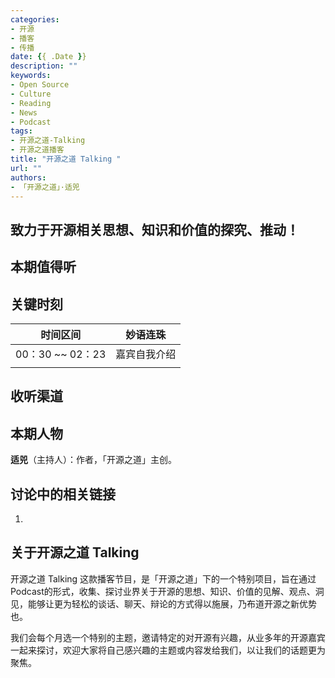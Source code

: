 ```yaml
---
categories:
- 开源
- 播客
- 传播
date: {{ .Date }}
description: ""
keywords:
- Open Source
- Culture
- Reading
- News
- Podcast
tags:
- 开源之道-Talking
- 开源之道播客
title: "开源之道 Talking "
url: ""
authors:
- 「开源之道」·适兕
---
```


## 致力于开源相关思想、知识和价值的探究、推动！

## 本期值得听



## 关键时刻

| 时间区间         | 妙语连珠     |
| ---------------- | ------------ |
| 00：30 ~~ 02：23 | 嘉宾自我介绍 |
|                  |              |

##  收听渠道

## 本期人物

**适兕**（主持人）：作者，「开源之道」主创。



## 讨论中的相关链接

1. 

## 关于开源之道 Talking

开源之道 Talking 这款播客节目，是「开源之道」下的一个特别项目，旨在通过Podcast的形式，收集、探讨业界关于开源的思想、知识、价值的见解、观点、洞见，能够让更为轻松的谈话、聊天、辩论的方式得以施展，乃布道开源之新优势也。

我们会每个月选一个特别的主题，邀请特定的对开源有兴趣，从业多年的开源嘉宾一起来探讨，欢迎大家将自己感兴趣的主题或内容发给我们，以让我们的话题更为聚焦。
